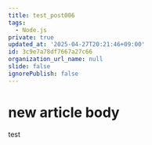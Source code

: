 ```yaml
---
title: test_post006
tags:
  - Node.js
private: true
updated_at: '2025-04-27T20:21:46+09:00'
id: 3c9e7a78df7667a27c66
organization_url_name: null
slide: false
ignorePublish: false
---
```

# new article body
test
